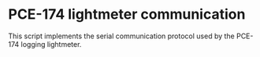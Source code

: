 # PCE-174 lightmeter communication

This script implements the serial communication protocol used by the PCE-174
logging lightmeter.


